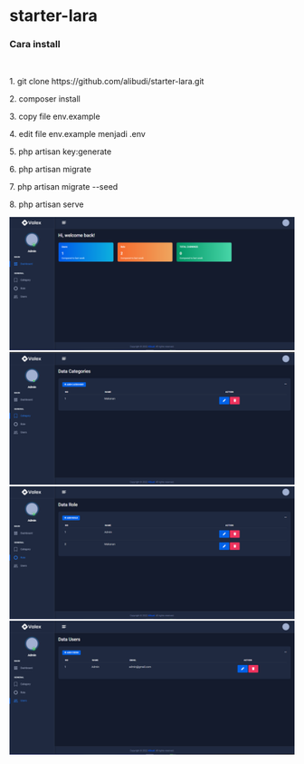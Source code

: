 # starter-lara

 <h3>Cara install</h3>
        <br>
        <p>1. git clone https://github.com/alibudi/starter-lara.git</p>
        <p>2. composer install</p>
        <p>3. copy file env.example</p>
        <p>4. edit file env.example menjadi .env</p>
        <p>5. php artisan key:generate</p>
        <p>6. php artisan migrate</p>
        <p>7. php artisan migrate --seed</p>
        <p>8. php artisan serve</p>
        <img src="https://github.com/alibudi/starter-lara/blob/main/public/img/dashboardPNG.PNG?raw=true" alt="">
        <br>
        <img src="https://github.com/alibudi/starter-lara/blob/main/public/img/categori.PNG?raw=true" alt="">
        <br>
        <img src="https://github.com/alibudi/starter-lara/blob/main/public/img/role.PNG?raw=true">
        <br>
        <img src="https://github.com/alibudi/starter-lara/blob/main/public/img/user.PNG?raw=true">
